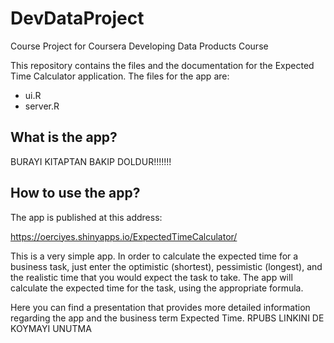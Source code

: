 # DevDataProject
Course Project for Coursera Developing Data Products Course


This repository contains the files and the documentation for the Expected Time Calculator application. The files for the app are:

- ui.R 
- server.R


What is the app?
------------------
BURAYI KITAPTAN BAKIP DOLDUR!!!!!!!


How to use the app?
------------------
The app is published at this address:

https://oerciyes.shinyapps.io/ExpectedTimeCalculator/

This is a very simple app. In order to calculate the expected time for a business task, just enter the optimistic (shortest), pessimistic (longest), and the realistic time that you would expect the task to take. The app will calculate the expected time for the task, using the appropriate formula. 

Here you can find a presentation that provides more detailed information regarding the app and the business term Expected Time.
RPUBS LINKINI DE KOYMAYI UNUTMA
